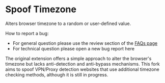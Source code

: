 # Spoof Timezone

Alters browser timezone to a random or user-defined value.


How to report a bug:
  * For general question please use the review section of the [FAQs page](https://webextension.org/listing/spoof-timezone.html)
  * For technical question please open a new bug report here

The original extension offers a simple approach to alter the browser's timezone but lacks anti-detection and anti-bypass mechanisms. This fork aims to spoof VPN/Proxy detection websites that use additional timezone checking methods, although it is still in progress.
